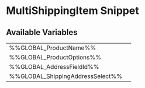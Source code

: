# <span class="jumptarget"> MultiShippingItem Snippet </span>

## <span class="jumptarget"> Available Variables </span>
|||
|---|---|
| %%GLOBAL_ProductName%% |
| %%GLOBAL_ProductOptions%% |
| %%GLOBAL_AddressFieldId%% |
| %%GLOBAL_ShippingAddressSelect%% |
